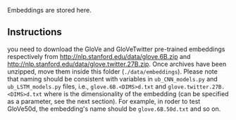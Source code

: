 Embeddings are stored here.

## Instructions
you need to download the GloVe and GloVeTwitter pre-trained embeddings respectively from http://nlp.stanford.edu/data/glove.6B.zip and http://nlp.stanford.edu/data/glove.twitter.27B.zip. Once archives have been unzipped, move them inside this folder (```./data/embeddings```). Please note that naming should be consistent with variables in `ub_CNN_models.py` and `ub_LSTM_models.py` files, i.e., `glove.6B.<DIMS>d.txt` and `glove.twitter.27B.<DIMS>d.txt` where <DIMS> is the dimensionality of the embedding (can be specified as a parameter, see the next section). For example, in roder to test GloVe50d, the embedding's name should be `glove.6B.50d.txt` and so on.